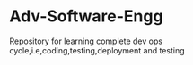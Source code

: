# Adv-Software-Engg
Repository for learning complete dev ops cycle,i.e,coding,testing,deployment and testing
